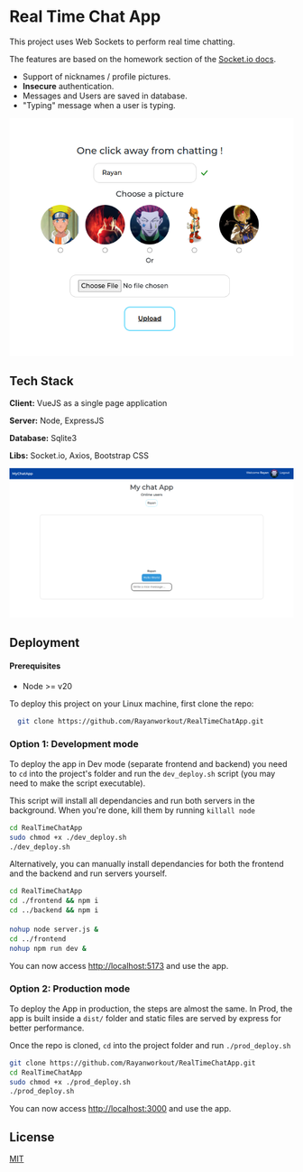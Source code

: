 
# Real Time Chat App

This project uses Web Sockets to perform real time chatting.

The features are based on the homework section of the [Socket.io docs](https://socket.io/get-started/chat#homework).

- Support of nicknames / profile pictures.
- **Insecure** authentication.
- Messages and Users are saved in database.
- "Typing" message when a user is typing.


![Screenshot](Screenshot1.png)


## Tech Stack

**Client:** VueJS as a single page application

**Server:** Node, ExpressJS

**Database:** Sqlite3

**Libs:** Socket.io, Axios, Bootstrap CSS


![Screenshot](Screenshot2.png)

## Deployment

#### Prerequisites

- Node >= v20

To deploy this project on your Linux machine, first clone the repo:

```bash
  git clone https://github.com/Rayanworkout/RealTimeChatApp.git
```
### Option 1: Development mode
To deploy the app in Dev mode (separate frontend and backend) you need to `cd` into the project's folder and run the `dev_deploy.sh` script
(you may need to make the script executable).

This script will install all dependancies and run both servers in the background. When you're done, kill them by running `killall node`
```bash
cd RealTimeChatApp
sudo chmod +x ./dev_deploy.sh
./dev_deploy.sh
```

Alternatively, you can manually install dependancies for both the frontend and the backend and run servers yourself.

```bash
cd RealTimeChatApp
cd ./frontend && npm i
cd ../backend && npm i

nohup node server.js &
cd ../frontend
nohup npm run dev &
```

You can now access [http://localhost:5173](http://localhost:5173) and use the app.

### Option 2: Production mode

To deploy the App in production, the steps are almost the same. In Prod, the app is built inside a `dist/` folder and static files are served by express for better performance.

Once the repo is cloned, `cd` into the project folder and run `./prod_deploy.sh`

```bash
git clone https://github.com/Rayanworkout/RealTimeChatApp.git
cd RealTimeChatApp
sudo chmod +x ./prod_deploy.sh
./prod_deploy.sh
```

You can now access [http://localhost:3000](http://localhost:3000) and use the app.

## License

[MIT](https://choosealicense.com/licenses/mit/)

